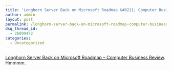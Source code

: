 ```yaml
---
title: 'Longhorn Server Back on Microsoft Roadmap &#8211; Computer Business Review'
author: admin
layout: post
permalink: /longhorn-server-back-on-microsoft-roadmap-computer-business-review/
dsq_thread_id:
  - 26009472
categories:
  - Uncategorized
---
```

[Longhorn Server Back on Microsoft Roadmap &#8211; Computer Business Review][1]. Hmmmm.

 [1]: http://www.cbronline.com/currentnews/55c2a8ce91a7852780256e820032dd1a